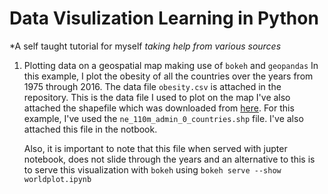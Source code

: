 # Data Visulization Learning in Python
*A self taught tutorial for myself *taking help from various sources*

1. Plotting data on a geospatial map making use of `bokeh` and `geopandas`
    In this example, I plot the obesity of all the countries over the years from 1975 through 2016.
    The data file `obesity.csv` is attached in the repository. This is the data file I used to plot on the map
    I've also attached the shapefile which was downloaded from [here](https://www.naturalearthdata.com/https://www.naturalearthdata.com/). For this example, I've used the `ne_110m_admin_0_countries.shp` file. I've also attached this file in the notbook.

    Also, it is important to note that this file when served with jupter notebook, does not slide through the years and an alternative to this is to serve this visualization with `bokeh` using `bokeh serve --show worldplot.ipynb`
